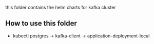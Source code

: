 this folder contains the helm charts for kafka cluster

## How to use this folder
- kubectl postgres -> kafka-client -> application-deployment-local